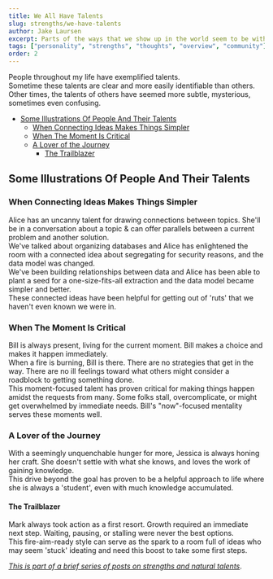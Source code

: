 ```yaml
---
title: We All Have Talents
slug: strengths/we-have-talents
author: Jake Laursen
excerpt: Parts of the ways that we show up in the world seem to be without effort
tags: ["personality", "strengths", "thoughts", "overview", "community"]
order: 2
---
```


People throughout my life have exemplified talents.  
Sometime these talents are clear and more easily identifiable than others.  
Other times, the talents of others have seemed more subtle, mysterious, sometimes even confusing.

- [Some Illustrations Of People And Their Talents](#some-illustrations-of-people-and-their-talents)
  - [When Connecting Ideas Makes Things Simpler](#when-connecting-ideas-makes-things-simpler)
  - [When The Moment Is Critical](#when-the-moment-is-critical)
  - [A Lover of the Journey](#a-lover-of-the-journey)
    - [The Trailblazer](#the-trailblazer)

## Some Illustrations Of People And Their Talents

### When Connecting Ideas Makes Things Simpler

Alice has an uncanny talent for drawing connections between topics. She'll be in a conversation about a topic & can offer parallels between a current problem and another solution.  
We've talked about organizing databases and Alice has enlightened the room with a connected idea about segregating for security reasons, and the data model was changed.  
We've been building relationships between data and Alice has been able to plant a seed for a one-size-fits-all extraction and the data model became simpler and better.  
These connected ideas have been helpful for getting out of 'ruts' that we haven't even known we were in.

### When The Moment Is Critical

Bill is always present, living for the current moment. Bill makes a choice and makes it happen immediately.  
When a fire is burning, Bill is there. There are no strategies that get in the way. There are no ill feelings toward what others might consider a roadblock to getting something done.  
This moment-focused talent has proven critical for making things happen amidst the requests from many. Some folks stall, overcomplicate, or might get overwhelmed by immediate needs. Bill's "now"-focused mentality serves these moments well.

### A Lover of the Journey

With a seemingly unquenchable hunger for more, Jessica is always honing her craft. She doesn't settle with what she knows, and loves the work of gaining knowledge.  
This drive beyond the goal has proven to be a helpful approach to life where she is always a 'student', even with much knowledge accumulated.

#### The Trailblazer

Mark always took action as a first resort. Growth required an immediate next step. Waiting, pausing, or stalling were never the best options.  
This fire-aim-ready style can serve as the spark to a room full of ideas who may seem 'stuck' ideating and need this boost to take some first steps.

[_This is part of a brief series of posts on strengths and natural talents_](/strengths).
